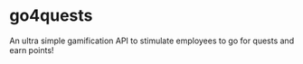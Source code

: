 # go4quests
An ultra simple gamification API to stimulate employees to go for quests and earn points!
